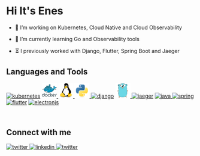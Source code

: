# Hi It's Enes

- 🔭 I’m working on Kubernetes, Cloud Native and Cloud Observability

- 🌱 I’m currently learning Go and Observability tools

- ⏳ I previously worked with Django, Flutter, Spring Boot and Jaeger

<!--- - 🤔 I try to share my experience on my [blog](https://github.com/enesonus/enesonus.git) posts. You can find Kubernetes, IoT and observability articles there. Enjoy the ride! --->

## Languages and Tools  

<p align="left">
<a href="https://kubernetes.io" target="_blank" rel="noreferrer"> <img src="https://www.vectorlogo.zone/logos/kubernetes/kubernetes-icon.svg" alt="kubernetes" width="40" height="40"/></a>
<a href="https://www.docker.com/" target="_blank" rel="noreferrer"> <img src="https://raw.githubusercontent.com/devicons/devicon/master/icons/docker/docker-original-wordmark.svg" alt="docker" width="40" height="40"/> </a>
<a href="https://www.linux.org/" target="_blank" rel="noreferrer"> <img src="https://raw.githubusercontent.com/devicons/devicon/master/icons/linux/linux-original.svg" alt="linux" width="40" height="40"/> </a>
<a href="https://www.python.org" target="_blank" rel="noreferrer"> <img src="https://raw.githubusercontent.com/devicons/devicon/master/icons/python/python-original.svg" alt="python" width="40" height="40"/> </a>
<a href="https://djangoproject.com/" target="_blank" rel="noreferrer"><img src="https://static.djangoproject.com/img/logos/django-logo-negative.svg" alt="django" width="40" height="40" /></a> 
<a href="https://golang.org" target="_blank" rel="noreferrer"> <img src="https://raw.githubusercontent.com/devicons/devicon/master/icons/go/go-original.svg" alt="go" width="40" height="40"/> </a>
<a href="https://jaegertracing.io/" target="_blank" rel="noreferrer"><img  src="https://www.jaegertracing.io/img/jaeger-icon-color.png" alt="jaeger" width="40" height="40" /></a>
<a href="https://www.java.com/" target="_blank" rel="noreferrer"> <img src="https://upload.wikimedia.org/wikipedia/tr/2/2e/Java_Logo.svg" alt="java" width="40" height="40"/> </a>
<a href="https://spring.io/" target="_blank" rel="noreferrer"> <img src="https://spring.io/img/spring.svg" alt="spring" width="40" height="40"/> </a>
<a href="https://flutter.dev/" target="_blank" rel="noreferrer"><img src="https://storage.googleapis.com/cms-storage-bucket/4fd5520fe28ebf839174.svg" alt="flutter" width="40" height="40" /></a>
<a href="https://electronjs.org/" target="_blank" rel="noreferrer"><img src="https://upload.wikimedia.org/wikipedia/commons/9/91/Electron_Software_Framework_Logo.svg" alt="electronjs" width="40" height="40" /></a>

</p>

<br/>

## Connect with me

<div align="left">
<a href="mailto:me@enesonus.com" target="_blank" >
<img src=https://img.shields.io/badge/mail-D14836?style=for-the-badge&logo=gmail&logoColor=white alt=twitter style="margin-bottom: 5px;" />
</a>
<a href="https://linkedin.com/in/enesonus" target="_blank">
<img src=https://img.shields.io/badge/linkedin-%231E77B5.svg?&style=for-the-badge&logo=linkedin&logoColor=white alt=linkedin style="margin-bottom: 5px;" />
</a>
<a href="https://twitter.com/enesonus" target="_blank">
<img src=https://img.shields.io/badge/X/Twitter-%2300abee.svg?&style=for-the-badge&logo=X&logoColor=white&color=black alt=twitter style="margin-bottom: 5px;" />
</a>

</div>

<!--
**enesonus/enesonus** is a ✨ _special_ ✨ repository because its `README.md` (this file) appears on your GitHub profile.

Here are some ideas to get you started:

- 🔭 I’m currently working on ...
- 🌱 I’m currently learning ...
- 👯 I’m looking to collaborate on ...
- 🤔 I’m looking for help with ...
- 💬 Ask me about ...
- 📫 How to reach me: ...
- 😄 Pronouns: ...
- ⚡ Fun fact: ...
-->
